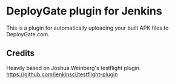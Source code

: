 DeployGate plugin for Jenkins
=============================

This is a plugin for automatically uploading your built APK files to DeployGate.com.


Credits
-------

Heavily based on Joshua Weinberg's testflight plugin.
https://github.com/jenkinsci/testflight-plugin

